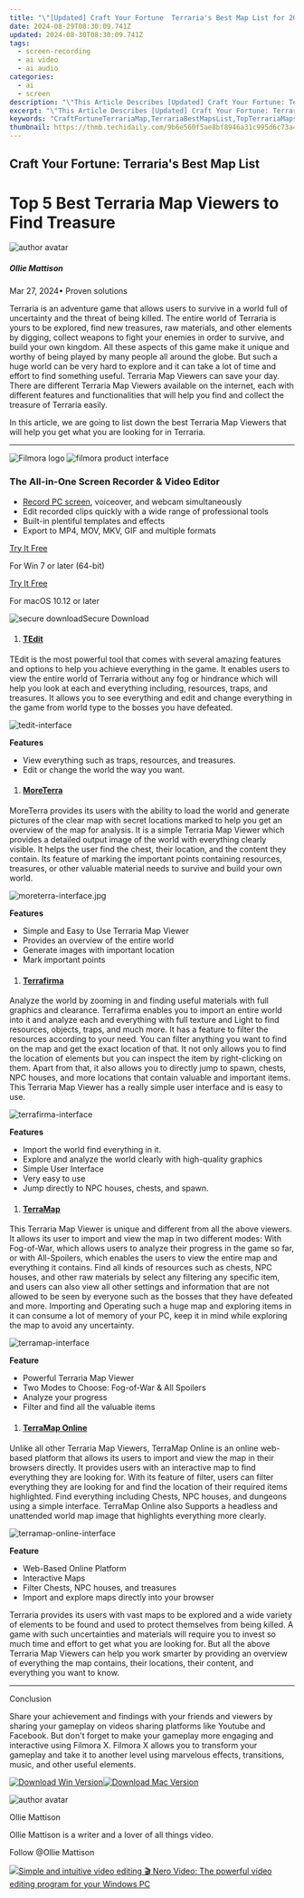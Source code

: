 ```yaml
---
title: "\"[Updated] Craft Your Fortune  Terraria's Best Map List for 2024\""
date: 2024-08-29T08:30:09.741Z
updated: 2024-08-30T08:30:09.741Z
tags: 
  - screen-recording
  - ai video
  - ai audio
categories: 
  - ai
  - screen
description: "\"This Article Describes [Updated] Craft Your Fortune: Terraria's Best Map List for 2024\""
excerpt: "\"This Article Describes [Updated] Craft Your Fortune: Terraria's Best Map List for 2024\""
keywords: "CraftFortuneTerrariaMap,TerrariaBestMapsList,TopTerrariaMapsGuide,FortuneMapsCreation,PremiumTerrariaPlans,EssentialTerrariaRoutes,IdealTerrariaQuestsPaths"
thumbnail: https://thmb.techidaily.com/9b6e560f5ae8bf8946a31c995d6c73a4779b962b2219e90738423fb3fbbee898.jpg
---
```


## Craft Your Fortune: Terraria's Best Map List

# Top 5 Best Terraria Map Viewers to Find Treasure

![author avatar](https://images.wondershare.com/filmora/article-images/ollie-mattison.jpg)

##### Ollie Mattison

 Mar 27, 2024• Proven solutions

Terraria is an adventure game that allows users to survive in a world full of uncertainty and the threat of being killed. The entire world of Terraria is yours to be explored, find new treasures, raw materials, and other elements by digging, collect weapons to fight your enemies in order to survive, and build your own kingdom. All these aspects of this game make it unique and worthy of being played by many people all around the globe. But such a huge world can be very hard to explore and it can take a lot of time and effort to find something useful. Terraria Map Viewers can save your day. There are different Terraria Map Viewers available on the internet, each with different features and functionalities that will help you find and collect the treasure of Terraria easily.

In this article, we are going to list down the best Terraria Map Viewers that will help you get what you are looking for in Terraria.

---

![Filmora logo](https://images.wondershare.com/filmora/logo_icon/wondershare-filmora-logo-horizontal.png) ![filmora product interface](https://images.wondershare.com/filmora/images/common/filmora-product-banner.png)

### The All-in-One Screen Recorder & Video Editor

* [Record PC screen](https://tools.techidaily.com/wondershare/filmora/download/), voiceover, and webcam simultaneously
* Edit recorded clips quickly with a wide range of professional tools
* Built-in plentiful templates and effects
* Export to MP4, MOV, MKV, GIF and multiple formats

[Try It Free](https://tools.techidaily.com/wondershare/filmora/download/)

For Win 7 or later (64-bit)

[Try It Free](https://tools.techidaily.com/wondershare/filmora/download/)

For macOS 10.12 or later

![secure download](https://static.wondershare.com/images-filmora/images/common/securety.svg)Secure Download

1. #### [TEdit](https://www.binaryconstruct.com/downloads/)

TEdit is the most powerful tool that comes with several amazing features and options to help you achieve everything in the game. It enables users to view the entire world of Terraria without any fog or hindrance which will help you look at each and everything including, resources, traps, and treasures. It allows you to see everything and edit and change everything in the game from world type to the bosses you have defeated.

![tedit-interface](https://images.wondershare.com/filmora/article-images/tedit-interface.png)

**Features**

* View everything such as traps, resources, and treasures.
* Edit or change the world the way you want.

1. #### [MoreTerra](https://github.com/mike-mo/MoreTerra/releases)

MoreTerra provides its users with the ability to load the world and generate pictures of the clear map with secret locations marked to help you get an overview of the map for analysis. It is a simple Terraria Map Viewer which provides a detailed output image of the world with everything clearly visible. It helps the user find the chest, their location, and the content they contain. Its feature of marking the important points containing resources, treasures, or other valuable material needs to survive and build your own world.

![moreterra-interface.jpg](https://images.wondershare.com/filmora/article-images/moreterra-interface.jpg)

**Features**

* Simple and Easy to Use Terraria Map Viewer
* Provides an overview of the entire world
* Generate images with important location
* Mark important points

1. #### [Terrafirma](https://github.com/mrkite/TerraFirma/releases/tag/3.1.5)

Analyze the world by zooming in and finding useful materials with full graphics and clearance. Terrafirma enables you to import an entire world into it and analyze each and everything with full texture and Light to find resources, objects, traps, and much more. It has a feature to filter the resources according to your need. You can filter anything you want to find on the map and get the exact location of that. It not only allows you to find the location of elements but you can inspect the item by right-clicking on them. Apart from that, it also allows you to directly jump to spawn, chests, NPC houses, and more locations that contain valuable and important items. This Terraria Map Viewer has a really simple user interface and is easy to use.

![terrafirma-interface](https://images.wondershare.com/filmora/article-images/terrafirma-interface.png)

**Features**

* Import the world find everything in it.
* Explore and analyze the world clearly with high-quality graphics
* Simple User Interface
* Very easy to use
* Jump directly to NPC houses, chests, and spawn.

1. #### [TerraMap](https://terramap.github.io/windows.html)

This Terraria Map Viewer is unique and different from all the above viewers. It allows its user to import and view the map in two different modes: With Fog-of-War, which allows users to analyze their progress in the game so far, or with All-Spoilers, which enables the users to view the entire map and everything it contains. Find all kinds of resources such as chests, NPC houses, and other raw materials by select any filtering any specific item, and users can also view all other settings and information that are not allowed to be seen by everyone such as the bosses that they have defeated and more. Importing and Operating such a huge map and exploring items in it can consume a lot of memory of your PC, keep it in mind while exploring the map to avoid any uncertainty.

![terramap-interface](https://images.wondershare.com/filmora/article-images/terramap-interface.png)

**Feature**

* Powerful Terraria Map Viewer
* Two Modes to Choose: Fog-of-War & All Spoilers
* Analyze your progress
* Filter and find all the valuable items

1. #### [TerraMap Online](https://terramap.github.io/)

Unlike all other Terraria Map Viewers, TerraMap Online is an online web-based platform that allows its users to import and view the map in their browsers directly. It provides users with an interactive map to find everything they are looking for. With its feature of filter, users can filter everything they are looking for and find the location of their required items highlighted. Find everything including Chests, NPC houses, and dungeons using a simple interface. TerraMap Online also Supports a headless and unattended world map image that highlights everything more clearly.

![terramap-online-interface](https://images.wondershare.com/filmora/article-images/terramap-online-interface.jpg)

**Feature**

* Web-Based Online Platform
* Interactive Maps
* Filter Chests, NPC houses, and treasures
* Import and explore maps directly into your browser

Terraria provides its users with vast maps to be explored and a wide variety of elements to be found and used to protect themselves from being killed. A game with such uncertainties and materials will require you to invest so much time and effort to get what you are looking for. But all the above Terraria Map Viewers can help you work smarter by providing an overview of everything the map contains, their locations, their content, and everything you want to know.

---

Conclusion

Share your achievement and findings with your friends and viewers by sharing your gameplay on videos sharing platforms like Youtube and Facebook. But don't forget to make your gameplay more engaging and interactive using Filmora X. Filmora X allows you to transform your gameplay and take it to another level using marvelous effects, transitions, music, and other useful elements.

[![Download Win Version](https://images.wondershare.com/filmora/guide/download-btn-win.jpg)](https://tools.techidaily.com/wondershare/filmora/download/)[![Download Mac Version](https://images.wondershare.com/filmora/guide/download-btn-mac.jpg)](https://tools.techidaily.com/wondershare/filmora/download/)

![author avatar](https://images.wondershare.com/filmora/article-images/ollie-mattison.jpg)

Ollie Mattison

Ollie Mattison is a writer and a lover of all things video.

Follow @Ollie Mattison



<ins class="adsbygoogle"
      style="display:block"
      data-ad-client="ca-pub-7571918770474297"
      data-ad-slot="8358498916"
      data-ad-format="auto"
      data-full-width-responsive="true"></ins>
<!-- affiliate ads begin -->
<a href="https://store.nero.com/order/checkout.php?PRODS=42296685&QTY=1&AFFILIATE=108875&CART=1"><img src="http://cdnwww.nero.com/nero-com-wAssets/img/banners/2022/video-pp/ScreenshotSlider/Nero-Video-Advanced-editing.JPG" border="0">Simple and intuitive video editing
🎬 Nero Video:
The powerful video editing program for your Windows PC</a>
<!-- affiliate ads end -->